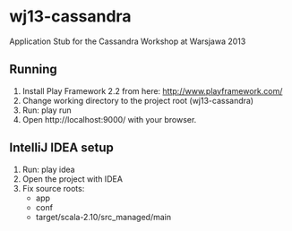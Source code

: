 wj13-cassandra
==============

Application Stub for the Cassandra Workshop at Warsjawa 2013

Running
-------
1. Install Play Framework 2.2 from here: http://www.playframework.com/
2. Change working directory to the project root (wj13-cassandra)
3. Run: play run
4. Open http://localhost:9000/ with your browser.

IntelliJ IDEA setup
--------------------
1. Run: play idea
2. Open the project with IDEA
3. Fix source roots:
   - app
   - conf
   - target/scala-2.10/src_managed/main

